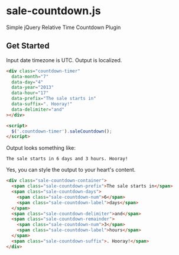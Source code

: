 # sale-countdown.js

Simple jQuery Relative Time Countdown Plugin

## Get Started
Input date timezone is UTC. Output is localized.

```html
<div class="countdown-timer"
  data-month="7"
  data-day="4"
  data-year="2013"
  data-hour="17"
  data-prefix="The sale starts in"
  data-suffix=". Hooray!"
  data-delimiter="and"
></div>

<script>
  $('.countdown-timer').saleCountdown();
</script>
```

Output looks something like:

```
The sale starts in 6 days and 3 hours. Hooray!
```

Yes, you can style the output to your heart's content.

```html
<div class="sale-countdown-container">
  <span class="sale-countdown-prefix">The sale starts in</span>
  <span class="sale-countdown-days">
    <span class="sale-countdown-num">6</span>
    <span class="sale-countdown-label">days</span>
  </span>
  <span class="sale-countdown-delimiter">and</span>
  <span class="sale-countdown-remainder">
    <span class="sale-countdown-num">3</span>
    <span class="sale-countdown-label">hours</span>
  </span>
  <span class="sale-countdown-suffix">. Hooray!</span>
</div>
```